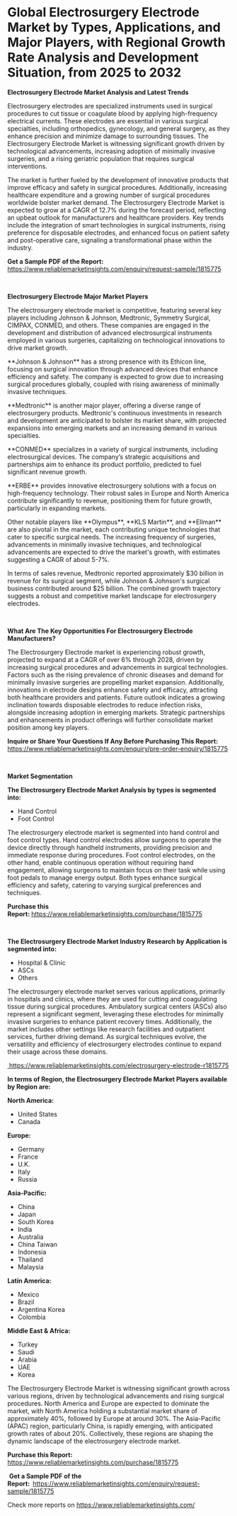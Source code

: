 <p><h1>Global Electrosurgery Electrode Market by Types, Applications, and Major Players, with Regional Growth Rate Analysis and Development Situation, from 2025 to 2032</h1></p><p><strong>Electrosurgery Electrode Market Analysis and Latest Trends</strong></p>
<p><p>Electrosurgery electrodes are specialized instruments used in surgical procedures to cut tissue or coagulate blood by applying high-frequency electrical currents. These electrodes are essential in various surgical specialties, including orthopedics, gynecology, and general surgery, as they enhance precision and minimize damage to surrounding tissues. The Electrosurgery Electrode Market is witnessing significant growth driven by technological advancements, increasing adoption of minimally invasive surgeries, and a rising geriatric population that requires surgical interventions. </p><p>The market is further fueled by the development of innovative products that improve efficacy and safety in surgical procedures. Additionally, increasing healthcare expenditure and a growing number of surgical procedures worldwide bolster market demand. The Electrosurgery Electrode Market is expected to grow at a CAGR of 12.7% during the forecast period, reflecting an upbeat outlook for manufacturers and healthcare providers. Key trends include the integration of smart technologies in surgical instruments, rising preference for disposable electrodes, and enhanced focus on patient safety and post-operative care, signaling a transformational phase within the industry.</p></p>
<p><strong>Get a Sample PDF of the Report:&nbsp;</strong> <a href="https://www.reliablemarketinsights.com/enquiry/request-sample/1815775?utm_campaign=2252&utm_medium=2&utm_source=Github&utm_content=ia&utm_term=03032025&utm_id=electrosurgery-electrode">https://www.reliablemarketinsights.com/enquiry/request-sample/1815775</a></p>
<p>&nbsp;</p>
<p><strong>Electrosurgery Electrode Major Market Players</strong></p>
<p><p>The electrosurgery electrode market is competitive, featuring several key players including Johnson & Johnson, Medtronic, Symmetry Surgical, CIMPAX, CONMED, and others. These companies are engaged in the development and distribution of advanced electrosurgical instruments employed in various surgeries, capitalizing on technological innovations to drive market growth.</p><p>**Johnson & Johnson** has a strong presence with its Ethicon line, focusing on surgical innovation through advanced devices that enhance efficiency and safety. The company is expected to grow due to increasing surgical procedures globally, coupled with rising awareness of minimally invasive techniques.</p><p>**Medtronic** is another major player, offering a diverse range of electrosurgery products. Medtronic's continuous investments in research and development are anticipated to bolster its market share, with projected expansions into emerging markets and an increasing demand in various specialties.</p><p>**CONMED** specializes in a variety of surgical instruments, including electrosurgical devices. The company’s strategic acquisitions and partnerships aim to enhance its product portfolio, predicted to fuel significant revenue growth.</p><p>**ERBE** provides innovative electrosurgery solutions with a focus on high-frequency technology. Their robust sales in Europe and North America contribute significantly to revenue, positioning them for future growth, particularly in expanding markets.</p><p>Other notable players like **Olympus**, **KLS Martin**, and **Ellman** are also pivotal in the market, each contributing unique technologies that cater to specific surgical needs. The increasing frequency of surgeries, advancements in minimally invasive techniques, and technological advancements are expected to drive the market's growth, with estimates suggesting a CAGR of about 5-7%.</p><p>In terms of sales revenue, Medtronic reported approximately $30 billion in revenue for its surgical segment, while Johnson & Johnson's surgical business contributed around $25 billion. The combined growth trajectory suggests a robust and competitive market landscape for electrosurgery electrodes.</p></p>
<p>&nbsp;</p>
<p><strong>What Are The Key Opportunities For Electrosurgery Electrode Manufacturers?</strong></p>
<p><p>The Electrosurgery Electrode market is experiencing robust growth, projected to expand at a CAGR of over 6% through 2028, driven by increasing surgical procedures and advancements in surgical technologies. Factors such as the rising prevalence of chronic diseases and demand for minimally invasive surgeries are propelling market expansion. Additionally, innovations in electrode designs enhance safety and efficacy, attracting both healthcare providers and patients. Future outlook indicates a growing inclination towards disposable electrodes to reduce infection risks, alongside increasing adoption in emerging markets. Strategic partnerships and enhancements in product offerings will further consolidate market position among key players.</p></p>
<p><strong>Inquire or Share Your Questions If Any Before Purchasing This Report:</strong> <a href="https://www.reliablemarketinsights.com/enquiry/pre-order-enquiry/1815775?utm_campaign=2252&utm_medium=2&utm_source=Github&utm_content=ia&utm_term=03032025&utm_id=electrosurgery-electrode">https://www.reliablemarketinsights.com/enquiry/pre-order-enquiry/1815775</a></p>
<p>&nbsp;</p>
<p><strong>Market Segmentation</strong></p>
<p><strong>The Electrosurgery Electrode Market Analysis by types is segmented into:</strong></p>
<p><ul><li>Hand Control</li><li>Foot Control</li></ul></p>
<p><p>The electrosurgery electrode market is segmented into hand control and foot control types. Hand control electrodes allow surgeons to operate the device directly through handheld instruments, providing precision and immediate response during procedures. Foot control electrodes, on the other hand, enable continuous operation without requiring hand engagement, allowing surgeons to maintain focus on their task while using foot pedals to manage energy output. Both types enhance surgical efficiency and safety, catering to varying surgical preferences and techniques.</p></p>
<p><strong>Purchase this Report:&nbsp;</strong><a href="https://www.reliablemarketinsights.com/purchase/1815775?utm_campaign=2252&utm_medium=2&utm_source=Github&utm_content=ia&utm_term=03032025&utm_id=electrosurgery-electrode">https://www.reliablemarketinsights.com/purchase/1815775</a></p>
<p>&nbsp;</p>
<p><strong>The Electrosurgery Electrode Market Industry Research by Application is segmented into:</strong></p>
<p><ul><li>Hospital & Clinic</li><li>ASCs</li><li>Others</li></ul></p>
<p><p>The electrosurgery electrode market serves various applications, primarily in hospitals and clinics, where they are used for cutting and coagulating tissue during surgical procedures. Ambulatory surgical centers (ASCs) also represent a significant segment, leveraging these electrodes for minimally invasive surgeries to enhance patient recovery times. Additionally, the market includes other settings like research facilities and outpatient services, further driving demand. As surgical techniques evolve, the versatility and efficiency of electrosurgery electrodes continue to expand their usage across these domains.</p></p>
<p><a href="https://www.reliablemarketinsights.com/electrosurgery-electrode-r1815775?utm_campaign=2252&utm_medium=2&utm_source=Github&utm_content=ia&utm_term=03032025&utm_id=electrosurgery-electrode">&nbsp;https://www.reliablemarketinsights.com/electrosurgery-electrode-r1815775</a></p>
<p><strong>In terms of Region, the Electrosurgery Electrode Market Players available by Region are:</strong></p>
<p>
    <p> <strong> North America: </strong>
        <ul>
            <li>United States</li>
            <li>Canada</li>
        </ul>
        </p> 
    <p> <strong> Europe: </strong>
        <ul>
            <li>Germany</li>
            <li>France</li>
            <li>U.K.</li>
            <li>Italy</li>
            <li>Russia</li>
        </ul>
        </p> 
    <p> <strong> Asia-Pacific: </strong>
        <ul>
            <li>China</li>
            <li>Japan</li>
            <li>South Korea</li>
            <li>India</li>
            <li>Australia</li>
            <li>China Taiwan</li>
            <li>Indonesia</li>
            <li>Thailand</li>
            <li>Malaysia</li>
        </ul>
        </p> 
    <p> <strong> Latin America: </strong>
        <ul>
            <li>Mexico</li>
            <li>Brazil</li>
            <li>Argentina Korea</li>
            <li>Colombia</li>
        </ul>
        </p> 
    <p> <strong> Middle East & Africa: </strong>
        <ul>
            <li>Turkey</li>
            <li>Saudi</li>
            <li>Arabia</li>
            <li>UAE</li>
            <li>Korea</li>
        </ul>
    </p>
    </p>
<p><p>The Electrosurgery Electrode Market is witnessing significant growth across various regions, driven by technological advancements and rising surgical procedures. North America and Europe are expected to dominate the market, with North America holding a substantial market share of approximately 40%, followed by Europe at around 30%. The Asia-Pacific (APAC) region, particularly China, is rapidly emerging, with anticipated growth rates of about 20%. Collectively, these regions are shaping the dynamic landscape of the electrosurgery electrode market.</p></p>
<p><strong>Purchase this Report: </strong><a href="https://www.reliablemarketinsights.com/purchase/1815775?utm_campaign=2252&utm_medium=2&utm_source=Github&utm_content=ia&utm_term=03032025&utm_id=electrosurgery-electrode">https://www.reliablemarketinsights.com/purchase/1815775</a></p>
<p>&nbsp;<strong>Get a Sample PDF of the Report:&nbsp;&nbsp;</strong><a href="https://www.reliablemarketinsights.com/enquiry/request-sample/1815775?utm_campaign=2252&utm_medium=2&utm_source=Github&utm_content=ia&utm_term=03032025&utm_id=electrosurgery-electrode">https://www.reliablemarketinsights.com/enquiry/request-sample/1815775</a></p>
<p><strong></strong></p>
<p>Check more reports on <a href="https://www.reliablemarketinsights.com/?utm_campaign=2252&utm_medium=2&utm_source=Github&utm_content=ia&utm_term=03032025&utm_id=electrosurgery-electrode">https://www.reliablemarketinsights.com/</a></p>